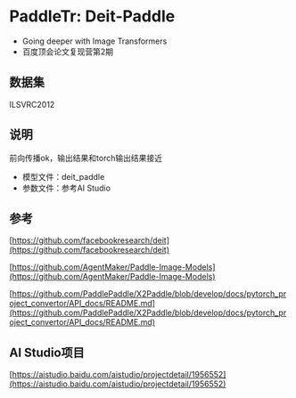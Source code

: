 # PaddleTr: Deit-Paddle
- Going deeper with Image Transformers
- 百度顶会论文复现营第2期

## 数据集

ILSVRC2012

## 说明

前向传播ok，输出结果和torch输出结果接近

- 模型文件：deit_paddle
- 参数文件：参考AI Studio

## 参考

[https://github.com/facebookresearch/deit](https://github.com/facebookresearch/deit)

[https://github.com/AgentMaker/Paddle-Image-Models](https://github.com/AgentMaker/Paddle-Image-Models)

[https://github.com/PaddlePaddle/X2Paddle/blob/develop/docs/pytorch_project_convertor/API_docs/README.md](https://github.com/PaddlePaddle/X2Paddle/blob/develop/docs/pytorch_project_convertor/API_docs/README.md)

## AI Studio项目

[https://aistudio.baidu.com/aistudio/projectdetail/1956552](https://aistudio.baidu.com/aistudio/projectdetail/1956552)